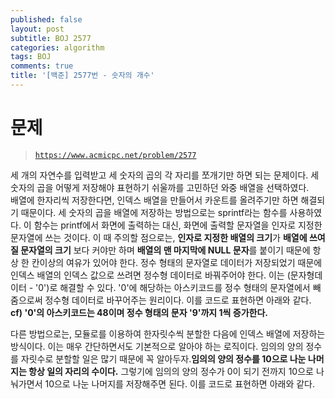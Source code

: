 ```yaml
---
published: false
layout: post
subtitle: BOJ 2577
categories: algorithm
tags: BOJ
comments: true
title: '[백준] 2577번 - 숫자의 개수'
---
```

# 문제
> [`https://www.acmicpc.net/problem/2577`](https://www.acmicpc.net/problem/2577)

세 개의 자연수를 입력받고 세 숫자의 곱의 각 자리를 쪼개기만 하면 되는 문제이다. 
세 숫자의 곱을 어떻게 저장해야 표현하기 쉬울까를 고민하던 와중 배열을 선택하였다.   
배열에 한자리씩 저장한다면, 인덱스 배열을 만들어서 카운트를 올려주기만 하면 해결되기 때문이다. 세 숫자의 곱을 배열에 저장하는 방법으로는 sprintf라는 함수를 사용하였다. 이 함수는 
printf에서 화면에 출력하는 대신, 화면에 출력할 문자열을 인자로 지정한 문자열에 쓰는 것이다. 이 때 주의할 점으로는, **인자로 지정한 배열의 크기**가 **배열에 쓰여질 문자열의 크기** 보다 커야만 하며 **배열의 맨 마지막에 NULL 문자**를 붙이기 때문에 항상 한 칸이상의 여유가 있어야 한다. 정수 형태의 문자열로 데이터가 저장되었기 때문에 인덱스 배열의 인덱스 값으로 쓰려면 정수형 데이터로 바꿔주어야 한다. 이는 (문자형데이터 - '0')로 해결할 수 있다. '0'에 해당하는 아스키코드를 정수 형태의 문자열에서 빼줌으로써 정수형 데이터로 바꾸어주는 원리이다. 이를 코드로 표현하면 아래와 같다.   
**cf) '0'의 아스키코드는 48이며 정수 형태의 문자 '9'까지 1씩 증가한다.**

<script src="https://gist.github.com/sundongkim-dev/4da413da7ca57503ec5307bebf825324.js"></script>

다른 방법으로는, 모듈로를 이용하여 한자릿수씩 분할한 다음에 인덱스 배열에 저장하는 방식이다. 이는 매우 간단하면서도 기본적으로 알아야 하는 로직이다. 임의의 양의 정수를 자릿수로 분할할 일은 많기 때문에 꼭 알아두자.**임의의 양의 정수를 10으로 나눈 나머지는 항상 일의 자리의 수이다.** 그렇기에 임의의 양의 정수가 0이 되기 전까지 10으로 나눠가면서 10으로 나눈 나머지를 저장해주면 된다. 이를 코드로 표현하면 아래와 같다.
<script src="https://gist.github.com/sundongkim-dev/8b373e8eaf5a6e127fb284a8b3348fa9.js"></script>
